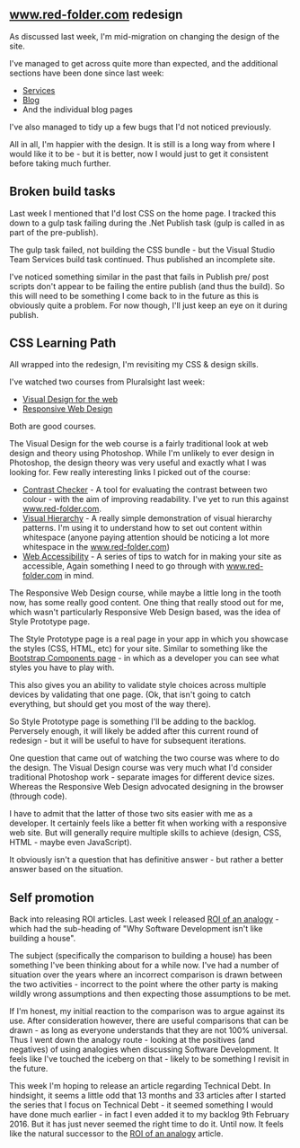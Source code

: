 ## www.red-folder.com redesign
As discussed last week, I'm mid-migration on changing the design of the site.

I've managed to get across quite more than expected, and the additional sections have been done since last week:

* [Services](/Services)
* [Blog](/Blog)
* And the individual blog pages

I've also managed to tidy up a few bugs that I'd not noticed previously.

All in all, I'm happier with the design.  It is still is a long way from where I would like it to be - but it is better, now I would just to get it consistent before taking much further.

## Broken build tasks
Last week I mentioned that I'd lost CSS on the home page.  I tracked this down to a gulp task failing during the .Net Publish task (gulp is called in as part of the pre-publish).

The gulp task failed, not building the CSS bundle - but the Visual Studio Team Services build task continued.  Thus published an incomplete site.

I've noticed something similar in the past that fails in Publish pre/ post scripts don't appear to be failing the entire publish (and thus the build).  So this will need to be something I come back to in the future as this is obviously quite a problem.  For now though, I'll just keep an eye on it during publish.

## CSS Learning Path
All wrapped into the redesign, I'm revisiting my CSS & design skills.

I've watched two courses from Pluralsight last week:

* [Visual Design for the web](https://app.pluralsight.com/library/courses/visual-design-web-2465)
* [Responsive Web Design](https://app.pluralsight.com/library/courses/responsive-web-design)

Both are good courses.

The Visual Design for the web course is a fairly traditional look at web design and theory using Photoshop.  While I'm unlikely to ever design in Photoshop, the design theory was very useful and exactly what I was looking for.  Few really interesting links I picked out of the course:

* [Contrast Checker](http://webaim.org/resources/contrastchecker/) - A tool for evaluating the contrast between two colour - with the aim of improving readability.  I've yet to run this against www.red-folder.com.
* [Visual Hierarchy](https://medium.com/designed-thought/8-ways-to-add-visual-hierarchy-8820be73218a#.4n09h7jve) - A really simple demonstration of visual hierarchy patterns.  I'm using it to understand how to set out content within whitespace (anyone paying attention should be noticing a lot more whitespace in the www.red-folder.com)
* [Web Accessibility](http://webaim.org/resources/designers/) - A series of tips to watch for in making your site as accessible,  Again something I need to go through with www.red-folder.com in mind.

The Responsive Web Design course, while maybe a little long in the tooth now, has some really good content.  One thing that really stood out for me, which wasn't particularly Responsive Web Design based, was the idea of Style Prototype page.

The Style Prototype page is a real page in your app in which you showcase the styles (CSS, HTML, etc) for your site.  Similar to something like the [Bootstrap Components page](http://getbootstrap.com/components) - in which as a developer you can see what styles you have to play with.

This also gives you an ability to validate style choices across multiple devices by validating that one page.  (Ok, that isn't going to catch everything, but should get you most of the way there).

So Style Prototype page is something I'll be adding to the backlog.  Perversely enough, it will likely be added after this current round of redesign - but it will be useful to have for subsequent iterations.

One question that came out of watching the two course was where to do the design.  The Visual Design course was very much what I'd consider traditional Photoshop work - separate images for different device sizes.  Whereas the Responsive Web Design advocated designing in the browser (through code).

I have to admit that the latter of those two sits easier with me as a developer.  It certainly feels like a better fit when working with a responsive web site.  But will generally require multiple skills to achieve (design, CSS, HTML - maybe even JavaScript).

It obviously isn't a question that has definitive answer - but rather a better answer based on the situation.

## Self promotion
Back into releasing ROI articles.  Last week I released [ROI of an analogy](/blog/roi-of-an-analogy) - which had the sub-heading of "Why Software Development isn't like building a house".

The subject (specifically the comparison to building a house) has been something I've been thinking about for a while now.  I've had a number of situation over the years where an incorrect comparison is drawn between the two activities - incorrect to the point where the other party is making wildly wrong assumptions and then expecting those assumptions to be met.

If I'm honest, my initial reaction to the comparison was to argue against its use.  After consideration however, there are useful comparisons that can be drawn - as long as everyone understands that they are not 100% universal.  Thus I went down the analogy route - looking at the positives (and negatives) of using analogies when discussing Software Development.  It feels like I've touched the iceberg on that - likely to be something I revisit in the future.

This week I'm hoping to release an article regarding Technical Debt.  In hindsight, it seems a little odd that 13 months and 33 articles after I started the series that I focus on Technical Debt - it seemed something I would have done much earlier - in fact I even added it to my backlog 9th February 2016.  But it has just never seemed the right time to do it.  Until now.  It feels like the natural successor to the [ROI of an analogy](/blog/roi-of-an-analogy) article.

